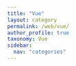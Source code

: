 ```yaml
---
title: "Vue"
layout: category
permalink: /web/vue/
author_profile: true
taxonomy: Vue
sidebar:
  nav: "categories"
---
```

